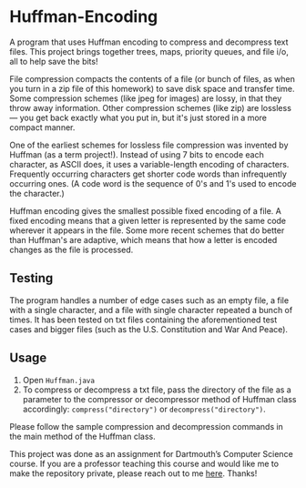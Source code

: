 # Huffman-Encoding

A program that uses Huffman encoding to compress and decompress text files. This project brings together trees, maps, priority queues, and file i/o, all to help save the bits!

File compression compacts the contents of a file (or bunch of files, as when you turn in a zip file of this homework) to save disk space and transfer time. Some compression schemes (like jpeg for images) are lossy, in that they throw away information. Other compression schemes (like zip) are lossless — you get back exactly what you put in, but it's just stored in a more compact manner.

One of the earliest schemes for lossless file compression was invented by Huffman (as a term project!). Instead of using 7 bits to encode each character, as ASCII does, it uses a variable-length encoding of characters. Frequently occurring characters get shorter code words than infrequently occurring ones. (A code word is the sequence of 0's and 1's used to encode the character.)

Huffman encoding gives the smallest possible fixed encoding of a file. A fixed encoding means that a given letter is represented by the same code wherever it appears in the file. Some more recent schemes that do better than Huffman's are adaptive, which means that how a letter is encoded changes as the file is processed.

## Testing

The program handles a number of edge cases such as an empty file, a file with a single character, and a file with single character repeated a bunch of times. It has been tested on txt files containing the aforementioned test cases and bigger files (such as the U.S. Constitution and War And Peace).

## Usage
1. Open `Huffman.java`
2. To compress or decompress a txt file, pass the directory of the file as a parameter to the compressor or decompressor method of Huffman class accordingly:
`compress("directory")` or `decompress("directory")`.

Please follow the sample compression and decompression commands in the main method of the Huffman class. 

This project was done as an assignment for Dartmouth’s Computer Science course. If you are a professor teaching this course and would like me to make the repository private, please reach out to me [here](mailto:aimen.a.abdulaziz.25@dartmouth.edu). Thanks!
